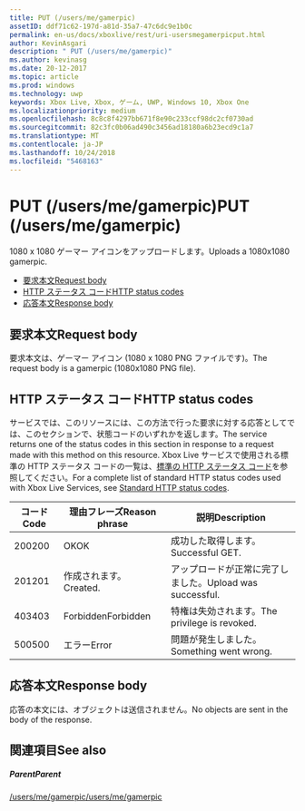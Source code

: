 ```yaml
---
title: PUT (/users/me/gamerpic)
assetID: ddf71c62-197d-a81d-35a7-47c6dc9e1b0c
permalink: en-us/docs/xboxlive/rest/uri-usersmegamerpicput.html
author: KevinAsgari
description: " PUT (/users/me/gamerpic)"
ms.author: kevinasg
ms.date: 20-12-2017
ms.topic: article
ms.prod: windows
ms.technology: uwp
keywords: Xbox Live, Xbox, ゲーム, UWP, Windows 10, Xbox One
ms.localizationpriority: medium
ms.openlocfilehash: 8c8c8f4297bb671f8e90c233ccf98dc2cf0730ad
ms.sourcegitcommit: 82c3fc0b06ad490c3456ad18180a6b23ecd9c1a7
ms.translationtype: MT
ms.contentlocale: ja-JP
ms.lasthandoff: 10/24/2018
ms.locfileid: "5468163"
---
```

# <a name="put-usersmegamerpic"></a><span data-ttu-id="de105-104">PUT (/users/me/gamerpic)</span><span class="sxs-lookup"><span data-stu-id="de105-104">PUT (/users/me/gamerpic)</span></span>
<span data-ttu-id="de105-105">1080 x 1080 ゲーマー アイコンをアップロードします。</span><span class="sxs-lookup"><span data-stu-id="de105-105">Uploads a 1080x1080 gamerpic.</span></span> 
  * [<span data-ttu-id="de105-106">要求本文</span><span class="sxs-lookup"><span data-stu-id="de105-106">Request body</span></span>](#ID4EQ)
  * [<span data-ttu-id="de105-107">HTTP ステータス コード</span><span class="sxs-lookup"><span data-stu-id="de105-107">HTTP status codes</span></span>](#ID4EZ)
  * [<span data-ttu-id="de105-108">応答本文</span><span class="sxs-lookup"><span data-stu-id="de105-108">Response body</span></span>](#ID4EXC)
 
<a id="ID4EQ"></a>

 
## <a name="request-body"></a><span data-ttu-id="de105-109">要求本文</span><span class="sxs-lookup"><span data-stu-id="de105-109">Request body</span></span>
 
<span data-ttu-id="de105-110">要求本文は、ゲーマー アイコン (1080 x 1080 PNG ファイルです)。</span><span class="sxs-lookup"><span data-stu-id="de105-110">The request body is a gamerpic (1080x1080 PNG file).</span></span>
  
<a id="ID4EZ"></a>

 
## <a name="http-status-codes"></a><span data-ttu-id="de105-111">HTTP ステータス コード</span><span class="sxs-lookup"><span data-stu-id="de105-111">HTTP status codes</span></span>
 
<span data-ttu-id="de105-112">サービスでは、このリソースには、この方法で行った要求に対する応答としてでは、このセクションで、状態コードのいずれかを返します。</span><span class="sxs-lookup"><span data-stu-id="de105-112">The service returns one of the status codes in this section in response to a request made with this method on this resource.</span></span> <span data-ttu-id="de105-113">Xbox Live サービスで使用される標準の HTTP ステータス コードの一覧は、[標準の HTTP ステータス コード](../../additional/httpstatuscodes.md)を参照してください。</span><span class="sxs-lookup"><span data-stu-id="de105-113">For a complete list of standard HTTP status codes used with Xbox Live Services, see [Standard HTTP status codes](../../additional/httpstatuscodes.md).</span></span>
 
| <span data-ttu-id="de105-114">コード</span><span class="sxs-lookup"><span data-stu-id="de105-114">Code</span></span>| <span data-ttu-id="de105-115">理由フレーズ</span><span class="sxs-lookup"><span data-stu-id="de105-115">Reason phrase</span></span>| <span data-ttu-id="de105-116">説明</span><span class="sxs-lookup"><span data-stu-id="de105-116">Description</span></span>| 
| --- | --- | --- | 
| <span data-ttu-id="de105-117">200</span><span class="sxs-lookup"><span data-stu-id="de105-117">200</span></span>| <span data-ttu-id="de105-118">OK</span><span class="sxs-lookup"><span data-stu-id="de105-118">OK</span></span>| <span data-ttu-id="de105-119">成功した取得します。</span><span class="sxs-lookup"><span data-stu-id="de105-119">Successful GET.</span></span>| 
| <span data-ttu-id="de105-120">201</span><span class="sxs-lookup"><span data-stu-id="de105-120">201</span></span>| <span data-ttu-id="de105-121">作成されます。</span><span class="sxs-lookup"><span data-stu-id="de105-121">Created.</span></span>| <span data-ttu-id="de105-122">アップロードが正常に完了しました。</span><span class="sxs-lookup"><span data-stu-id="de105-122">Upload was successful.</span></span>| 
| <span data-ttu-id="de105-123">403</span><span class="sxs-lookup"><span data-stu-id="de105-123">403</span></span>| <span data-ttu-id="de105-124">Forbidden</span><span class="sxs-lookup"><span data-stu-id="de105-124">Forbidden</span></span>| <span data-ttu-id="de105-125">特権は失効されます。</span><span class="sxs-lookup"><span data-stu-id="de105-125">The privilege is revoked.</span></span>| 
| <span data-ttu-id="de105-126">500</span><span class="sxs-lookup"><span data-stu-id="de105-126">500</span></span>| <span data-ttu-id="de105-127">エラー</span><span class="sxs-lookup"><span data-stu-id="de105-127">Error</span></span>| <span data-ttu-id="de105-128">問題が発生しました。</span><span class="sxs-lookup"><span data-stu-id="de105-128">Something went wrong.</span></span>| 
  
<a id="ID4EXC"></a>

 
## <a name="response-body"></a><span data-ttu-id="de105-129">応答本文</span><span class="sxs-lookup"><span data-stu-id="de105-129">Response body</span></span>
 
<span data-ttu-id="de105-130">応答の本文には、オブジェクトは送信されません。</span><span class="sxs-lookup"><span data-stu-id="de105-130">No objects are sent in the body of the response.</span></span>
  
<a id="ID4ECD"></a>

 
## <a name="see-also"></a><span data-ttu-id="de105-131">関連項目</span><span class="sxs-lookup"><span data-stu-id="de105-131">See also</span></span>
 
<a id="ID4EED"></a>

 
##### <a name="parent"></a><span data-ttu-id="de105-132">Parent</span><span class="sxs-lookup"><span data-stu-id="de105-132">Parent</span></span> 

[<span data-ttu-id="de105-133">/users/me/gamerpic</span><span class="sxs-lookup"><span data-stu-id="de105-133">/users/me/gamerpic</span></span>](uri-usersmegamerpic.md)

   